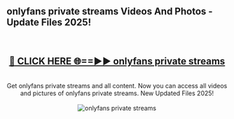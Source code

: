 <h2>onlyfans private streams Videos And Photos - Update Files 2025!</h2>
<br>
<div align="center">
<h2><a href="https://linkcuts.com/hfmhzwbr" rel="nofollow">🔴 CLICK HERE 🌐==►► onlyfans private streams</a></h2>
<br>
Get onlyfans private streams and all content. Now you can access all videos and pictures of onlyfans private streams. New Updated Files 2025!
<br>
<br>
<a href="https://linkcuts.com/hfmhzwbr" rel="nofollow" data-target="animated-image.originalLink"><img src="https://i.ibb.co.com/WyWwxjT/player-gif2.gif" alt="onlyfans private streams" style="max-width: 100%; display: inline-block;" data-target="animated-image.originalImage"></a>
</div>
<br>